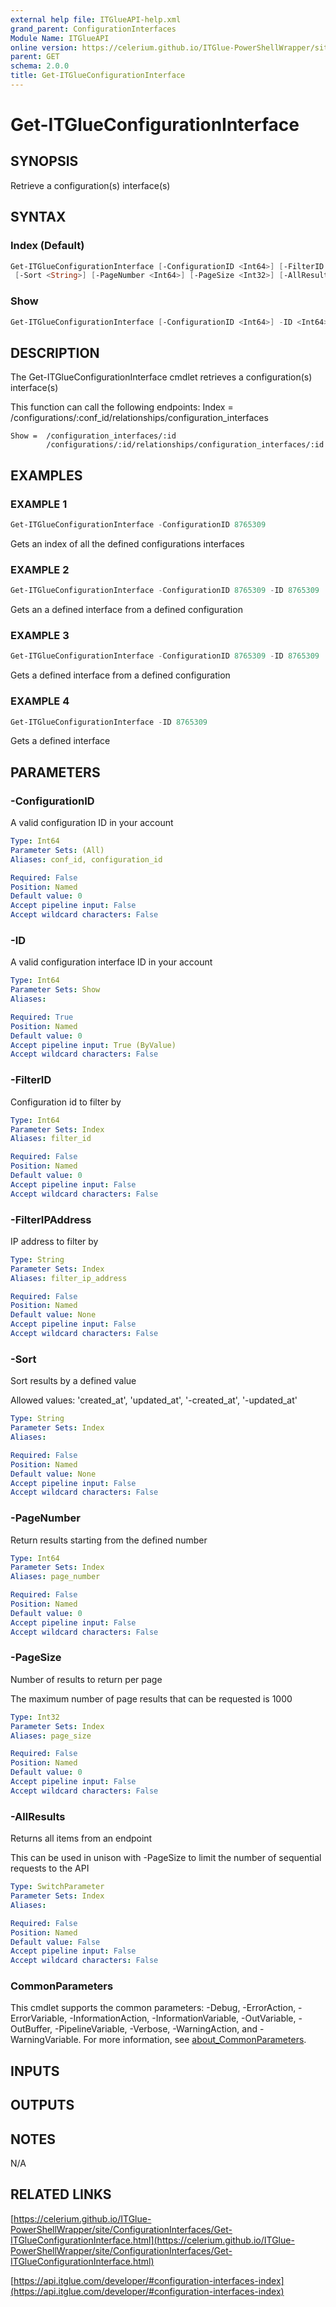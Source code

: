 ```yaml
---
external help file: ITGlueAPI-help.xml
grand_parent: ConfigurationInterfaces
Module Name: ITGlueAPI
online version: https://celerium.github.io/ITGlue-PowerShellWrapper/site/ConfigurationInterfaces/Get-ITGlueConfigurationInterface.html
parent: GET
schema: 2.0.0
title: Get-ITGlueConfigurationInterface
---
```


# Get-ITGlueConfigurationInterface

## SYNOPSIS
Retrieve a configuration(s) interface(s)

## SYNTAX

### Index (Default)
```powershell
Get-ITGlueConfigurationInterface [-ConfigurationID <Int64>] [-FilterID <Int64>] [-FilterIPAddress <String>]
 [-Sort <String>] [-PageNumber <Int64>] [-PageSize <Int32>] [-AllResults] [<CommonParameters>]
```

### Show
```powershell
Get-ITGlueConfigurationInterface [-ConfigurationID <Int64>] -ID <Int64> [<CommonParameters>]
```

## DESCRIPTION
The Get-ITGlueConfigurationInterface cmdlet retrieves a
configuration(s) interface(s)

This function can call the following endpoints:
    Index = /configurations/:conf_id/relationships/configuration_interfaces

    Show =  /configuration_interfaces/:id
            /configurations/:id/relationships/configuration_interfaces/:id

## EXAMPLES

### EXAMPLE 1
```powershell
Get-ITGlueConfigurationInterface -ConfigurationID 8765309
```

Gets an index of all the defined configurations interfaces

### EXAMPLE 2
```powershell
Get-ITGlueConfigurationInterface -ConfigurationID 8765309 -ID 8765309
```

Gets an a defined interface from a defined configuration

### EXAMPLE 3
```powershell
Get-ITGlueConfigurationInterface -ConfigurationID 8765309 -ID 8765309
```

Gets a defined interface from a defined configuration

### EXAMPLE 4
```powershell
Get-ITGlueConfigurationInterface -ID 8765309
```

Gets a defined interface

## PARAMETERS

### -ConfigurationID
A valid configuration ID in your account

```yaml
Type: Int64
Parameter Sets: (All)
Aliases: conf_id, configuration_id

Required: False
Position: Named
Default value: 0
Accept pipeline input: False
Accept wildcard characters: False
```

### -ID
A valid configuration interface ID in your account

```yaml
Type: Int64
Parameter Sets: Show
Aliases:

Required: True
Position: Named
Default value: 0
Accept pipeline input: True (ByValue)
Accept wildcard characters: False
```

### -FilterID
Configuration id to filter by

```yaml
Type: Int64
Parameter Sets: Index
Aliases: filter_id

Required: False
Position: Named
Default value: 0
Accept pipeline input: False
Accept wildcard characters: False
```

### -FilterIPAddress
IP address to filter by

```yaml
Type: String
Parameter Sets: Index
Aliases: filter_ip_address

Required: False
Position: Named
Default value: None
Accept pipeline input: False
Accept wildcard characters: False
```

### -Sort
Sort results by a defined value

Allowed values:
'created_at', 'updated_at', '-created_at', '-updated_at'

```yaml
Type: String
Parameter Sets: Index
Aliases:

Required: False
Position: Named
Default value: None
Accept pipeline input: False
Accept wildcard characters: False
```

### -PageNumber
Return results starting from the defined number

```yaml
Type: Int64
Parameter Sets: Index
Aliases: page_number

Required: False
Position: Named
Default value: 0
Accept pipeline input: False
Accept wildcard characters: False
```

### -PageSize
Number of results to return per page

The maximum number of page results that can be
requested is 1000

```yaml
Type: Int32
Parameter Sets: Index
Aliases: page_size

Required: False
Position: Named
Default value: 0
Accept pipeline input: False
Accept wildcard characters: False
```

### -AllResults
Returns all items from an endpoint

This can be used in unison with -PageSize to limit the number of
sequential requests to the API

```yaml
Type: SwitchParameter
Parameter Sets: Index
Aliases:

Required: False
Position: Named
Default value: False
Accept pipeline input: False
Accept wildcard characters: False
```

### CommonParameters
This cmdlet supports the common parameters: -Debug, -ErrorAction, -ErrorVariable, -InformationAction, -InformationVariable, -OutVariable, -OutBuffer, -PipelineVariable, -Verbose, -WarningAction, and -WarningVariable. For more information, see [about_CommonParameters](http://go.microsoft.com/fwlink/?LinkID=113216).

## INPUTS

## OUTPUTS

## NOTES
N/A

## RELATED LINKS

[https://celerium.github.io/ITGlue-PowerShellWrapper/site/ConfigurationInterfaces/Get-ITGlueConfigurationInterface.html](https://celerium.github.io/ITGlue-PowerShellWrapper/site/ConfigurationInterfaces/Get-ITGlueConfigurationInterface.html)

[https://api.itglue.com/developer/#configuration-interfaces-index](https://api.itglue.com/developer/#configuration-interfaces-index)

